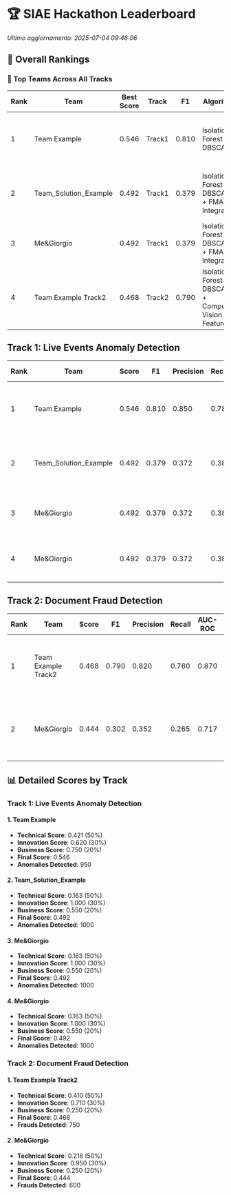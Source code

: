 # 🏆 SIAE Hackathon Leaderboard

*Ultimo aggiornamento: 2025-07-04 09:46:06*

## 🌟 Overall Rankings

### 🥇 Top Teams Across All Tracks

| Rank | Team | Best Score | Track | F1 | Algorithm | Members |
|------|------|------------|-------|----|-----------|---------|
| 1 | Team Example | 0.546 | Track1 | 0.810 | Isolation Forest + DBSCAN | Alice Smith, Bob Johnson, Charlie Brown |
| 2 | Team_Solution_Example | 0.492 | Track1 | 0.379 | Isolation Forest + DBSCAN + FMA Integration | Data Scientist 1, ML Engineer 2, Analyst 3 |
| 3 | Me&Giorgio | 0.492 | Track1 | 0.379 | Isolation Forest + DBSCAN + FMA Integration | Mirko, Giorgio, Manuel |
| 4 | Team Example Track2 | 0.468 | Track2 | 0.790 | Isolation Forest + DBSCAN + Computer Vision Features | Alice Smith, Bob Johnson, Charlie Brown |

## Track 1: Live Events Anomaly Detection

| Rank | Team | Score | F1 | Precision | Recall | AUC-ROC | Algorithm | Features | Members |
|------|------|-------|----|-----------|---------|---------|-----------|------------|----------|
| 1 | Team Example | 0.546 | 0.810 | 0.850 | 0.780 | 0.890 | Isolation Forest + DBSCAN | 6 | Alice Smith, Bob Johnson, Charlie Brown |
| 2 | Team_Solution_Example | 0.492 | 0.379 | 0.372 | 0.387 | 0.208 | Isolation Forest + DBSCAN + FMA Integration | 28 | Data Scientist 1, ML Engineer 2, Analyst 3 |
| 3 | Me&Giorgio | 0.492 | 0.379 | 0.372 | 0.387 | 0.208 | Isolation Forest + DBSCAN + FMA Integration | 28 | Mirko, Giorgio, Manuel |
| 4 | Me&Giorgio | 0.492 | 0.379 | 0.372 | 0.387 | 0.208 | Isolation Forest + DBSCAN + FMA Integration | 28 | Mirko, Giorgio, Manuel |

## Track 2: Document Fraud Detection

| Rank | Team | Score | F1 | Precision | Recall | AUC-ROC | Algorithm | Features | Members |
|------|------|-------|----|-----------|---------|---------|-----------|------------|----------|
| 1 | Team Example Track2 | 0.468 | 0.790 | 0.820 | 0.760 | 0.870 | Isolation Forest + DBSCAN + Computer Vision Features | 8 | Alice Smith, Bob Johnson, Charlie Brown |
| 2 | Me&Giorgio | 0.444 | 0.302 | 0.352 | 0.265 | 0.717 | Isolation Forest + DBSCAN + Computer Vision Features | 23 | Mirko, Giorgio, Manuel |

## 📊 Detailed Scores by Track

### Track 1: Live Events Anomaly Detection

#### 1. Team Example
- **Technical Score**: 0.421 (50%)
- **Innovation Score**: 0.620 (30%)
- **Business Score**: 0.750 (20%)
- **Final Score**: 0.546
- **Anomalies Detected**: 950

#### 2. Team_Solution_Example
- **Technical Score**: 0.163 (50%)
- **Innovation Score**: 1.000 (30%)
- **Business Score**: 0.550 (20%)
- **Final Score**: 0.492
- **Anomalies Detected**: 1000

#### 3. Me&Giorgio
- **Technical Score**: 0.163 (50%)
- **Innovation Score**: 1.000 (30%)
- **Business Score**: 0.550 (20%)
- **Final Score**: 0.492
- **Anomalies Detected**: 1000

#### 4. Me&Giorgio
- **Technical Score**: 0.163 (50%)
- **Innovation Score**: 1.000 (30%)
- **Business Score**: 0.550 (20%)
- **Final Score**: 0.492
- **Anomalies Detected**: 1000

### Track 2: Document Fraud Detection

#### 1. Team Example Track2
- **Technical Score**: 0.410 (50%)
- **Innovation Score**: 0.710 (30%)
- **Business Score**: 0.250 (20%)
- **Final Score**: 0.468
- **Frauds Detected**: 750

#### 2. Me&Giorgio
- **Technical Score**: 0.218 (50%)
- **Innovation Score**: 0.950 (30%)
- **Business Score**: 0.250 (20%)
- **Final Score**: 0.444
- **Frauds Detected**: 600

